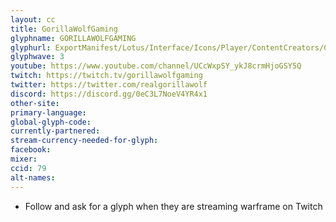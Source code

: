 ```yaml
---
layout: cc
title: GorillaWolfGaming
glyphname: GORILLAWOLFGAMING
glyphurl: ExportManifest/Lotus/Interface/Icons/Player/ContentCreators/GorillaWolfGaming.png
glyphwave: 3
youtube: https://www.youtube.com/channel/UCcWxpSY_ykJ8crmHjoGSY5Q
twitch: https://twitch.tv/gorillawolfgaming
twitter: https://twitter.com/realgorillawolf
discord: https://discord.gg/0eC3L7NoeV4YR4x1
other-site:
primary-language:
global-glyph-code:
currently-partnered:
stream-currency-needed-for-glyph:
facebook:
mixer:
ccid: 79
alt-names:
---
```

* Follow and ask for a glyph when they are streaming warframe on Twitch
